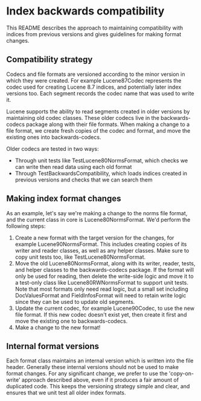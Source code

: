 # Index backwards compatibility

This README describes the approach to maintaining compatibility with indices
from previous versions and gives guidelines for making format changes.

## Compatibility strategy

Codecs and file formats are versioned according to the minor version in which
they were created. For example Lucene87Codec represents the codec used for
creating Lucene 8.7 indices, and potentially later index versions too. Each
segment records the codec name that was used to write it.

Lucene supports the ability to read segments created in older versions by
maintaining old codec classes. These older codecs live in the backwards-codecs
package along with their file formats. When making a change to a file format,
we create fresh copies of the codec and format, and move the existing ones
into backwards-codecs.

Older codecs are tested in two ways:
* Through unit tests like TestLucene80NormsFormat, which checks we can write
then read data using each old format
* Through TestBackwardsCompatibility, which loads indices created in previous
versions and checks that we can search them

## Making index format changes

As an example, let's say we're making a change to the norms file format, and
the current class in core is Lucene80NormsFormat. We'd perform the following
steps:

1. Create a new format with the target version for the changes, for example
Lucene90NormsFormat. This includes creating copies of its writer and reader
classes, as well as any helper classes. Make sure to copy unit tests too, like
TestLucene80NormsFormat.
2. Move the old Lucene80NormsFormat, along with its writer, reader, tests, and
helper classes to the backwards-codecs package. If the format will only be
used for reading, then delete the write-side logic and move it to a test-only
class like Lucene80RWNormsFormat to support unit tests. Note that most formats
only need read logic, but a small set including DocValuesFormat and
FieldInfosFormat will need to retain write logic since they can be used to
update old segments.
3. Update the current codec, for example Lucene90Codec, to use the new file
format. If this new codec doesn't exist yet, then create it first and move the
existing one to backwards-codecs.
4. Make a change to the new format!

## Internal format versions

Each format class maintains an internal version which is written into the
file header. Generally these internal versions should not be used to make
format changes. For any significant change, we prefer to use the
'copy-on-write' approach described above, even if it produces a fair amount of
duplicated code. This keeps the versioning strategy simple and clear, and
ensures that we unit test all older index formats.
